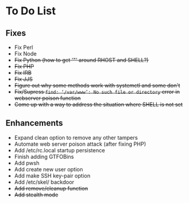 # To Do List

## Fixes

- Fix Perl
- Fix Node
- ~~Fix Python (how to get '"' around RHOST and SHELL?)~~
- ~~Fix PHP~~
- ~~Fix IRB~~
- ~~Fix JJS~~
- ~~Figure out why some methods work with systemctl and some don't~~
- ~~Fix/Supress `find: ‘/var/www’: No such file or directory` error in webserver poison function~~
- ~~Come up with a way to address the situation where SHELL is not set~~

## Enhancements

- Expand clean option to remove any other tampers
- Automate web server poison attack (after fixing PHP)
- Add /etc/rc.local startup persistence
- Finish adding GTFOBins
- Add pwsh
- Add create new user option
- Add make SSH key-pair option
- Add /etc/skel/ backdoor
- ~~Add remove/cleanup function~~
- ~~Add stealth mode~~
